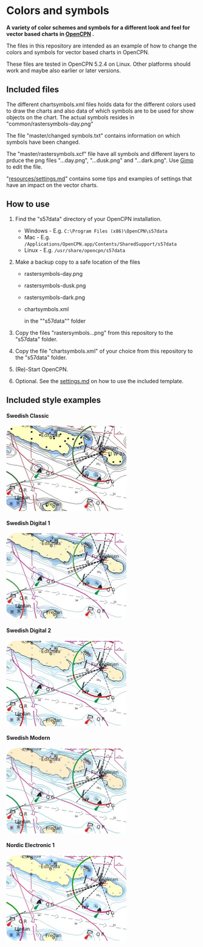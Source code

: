 # Colors and symbols

**A variety of color schemes and symbols for a different look and feel for vector based charts in [OpenCPN](https://opencpn.org) .**

The files in this repository are intended as an example of how to change the colors and symbols for vector based charts in OpenCPN.

These files are tested in OpenCPN 5.2.4 on Linux. Other platforms should work and maybe also earlier or later versions.

## Included files

The different chartsymbols.xml files holds data for the different colors used to draw the charts and also data of which symbols are to be used for show objects on the chart. The actual symbols resides in "common/rastersymbols-day.png"

The file "master/changed symbols.txt" contains information on which symbols have been changed.

The "master/rastersymbols.xcf" file have all symbols and different layers to prduce the png files "...day.png", "...dusk.png" and "...dark.png". Use [Gimp](https://www.gimp.org/) to edit the file.

"[resources/settings.md](resources/settings.md)" contains some tips and examples of settings that have an impact on the vector charts.

## How to use

1. Find the "s57data" directory of your OpenCPN installation.
   
   - Windows - E.g. `C:\Program Files (x86)\OpenCPN\s57data`
   - Mac - E.g. `/Applications/OpenCPN.app/Contents/SharedSupport/s57data`
   - Linux - E.g. `/usr/share/opencpn/s57data`

2. Make a backup copy to a safe location of the files
   
   - rastersymbols-day.png
   
   - rastersymbols-dusk.png
   
   - rastersymbols-dark.png 
   
   - chartsymbols.xml
     
     in the ""s57data"" folder

3. Copy the files "rastersymbols...png" from this repository to the "s57data" folder.

4. Copy the file "chartsymbols.xml" of your choice from this repository to the "s57data" folder.

5. (Re)-Start OpenCPN.

6. Optional. See the [settings.md](resources/settings.md) on how to use the included template.

## Included style examples

#### Swedish Classic

![Screenshot](img/scr_swedish_classic.png  "Swedish Classic")

#### Swedish Digital 1

![Screenshot](img/scr_swedish_digital1.png  "Swedish Digital1")

#### Swedish Digital 2

![Screenshot](img/scr_swedish_digital2.png  "Swedish Digital2")

#### Swedish Modern

![Screenshot](img/scr_swedish_modern.png  "Swedish Modern")

#### Nordic Electronic 1

![Screenshot](img/scr_nordic_electronic1.png  "Swedish Nordic Electronic")